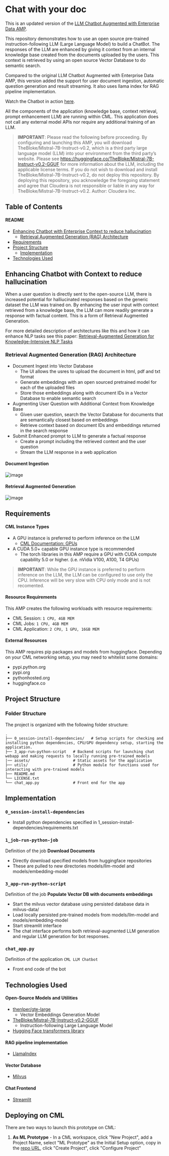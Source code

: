 # Chat with your doc 

This is an updated version of the [LLM Chatbot Augmented with Enterprise Data AMP](https://github.com/cloudera/CML_AMP_LLM_Chatbot_Augmented_with_Enterprise_Data/tree/main).

This repository demonstrates how to use an open source pre-trained instruction-following LLM (Large Language Model) to build a ChatBot. The responses of the LLM are enhanced by giving it context from an internal knowledge base created from the documents uploaded by the users. This context is retrieved by using an open source Vector Database to do semantic search.

Compared to the original LLM Chatbot Augmented with Enterprise Data AMP, this version added the support for user document ingestion, automatic question generation and result streaming. It also uses llama index for RAG pipeline implementation.

Watch the Chatbot in action [here](<>).

All the components of the application (knowledge base, context retrieval, prompt enhancement LLM) are running within CML. This application does not call any external model APIs nor require any additional training of an LLM. 

> **IMPORTANT**: Please read the following before proceeding.  By configuring and launching this AMP, you will download TheBloke/Mistral-7B-Instruct-v0.2, which is a third party large language model (LLM) into your environment from the third party’s website.  Please see https://huggingface.co/TheBloke/Mistral-7B-Instruct-v0.2-GGUF for more information about the LLM, including the applicable license terms.  If you do not wish to download and install TheBloke/Mistral-7B-Instruct-v0.2, do not deploy this repository.  By deploying this repository, you acknowledge the foregoing statement and agree that Cloudera is not responsible or liable in any way for TheBloke/Mistral-7B-Instruct-v0.2. Author: Cloudera Inc.

## Table of Contents 
#### README
* [Enhancing Chatbot with Enterprise Context to reduce hallucination](#enhancing-chatbot-with-enterprise-context-to-reduce-hallucination)
  * [Retrieval Augmented Generation (RAG) Architecture](#retrieval-augmented-generation--rag--architecture)
* [Requirements](#requirements)
* [Project Structure](#project-structure)
  * [Implementation](#implementation)
* [Technologies Used](#technologies-used)

## Enhancing Chatbot with Context to reduce hallucination
When a user question is directly sent to the open-source LLM, there is increased potential for halliucinated responses based on the generic dataset the LLM was trained on. By enhancing the user input with context retrieved from a knowledge base, the LLM can more readily generate a response with factual content. This is a form of Retrieval Augmented Generation.

For more detailed description of architectures like this and how it can enhance NLP tasks see this paper: [Retrieval-Augmented Generation for Knowledge-Intensive NLP Tasks
](https://arxiv.org/abs/2005.11401)


### Retrieval Augmented Generation (RAG) Architecture
- Document Ingest into Vector Database
  - The UI allows the usres to upload the document in html, pdf and txt format
  - Generate embeddings with an open sourced pretrained model for each of the uploaded files
  - Store those embeddings along with document IDs in a Vector Database to enable semantic search
- Augmenting User Question with Additional Context from Knowledge Base
  - Given user question, search the Vector Database for documents that are semantically closest based on embeddings
  - Retrieve context based on document IDs and embeddings returned in the search response
- Submit Enhanced prompt to LLM to generate a factual response
  - Create a prompt including the retrieved context and the user question
  - Stream the LLM response in a web application

#### Document Ingestion
![image](./assets/images/ingest.png)

#### Retrieval Augmented Generation
![image](./assets/images/rag.png)

## Requirements
#### CML Instance Types
- A GPU instance is preferred to perform inference on the LLM
  - [CML Documentation: GPUs](https://docs.cloudera.com/machine-learning/cloud/gpu/topics/ml-gpu.html)
- A CUDA 5.0+ capable GPU instance type is recommended
  - The torch libraries in this AMP require a GPU with CUDA compute capability 5.0 or higher. (i.e. nVidia V100, A100, T4 GPUs)

> **IMPORTANT**: While the GPU instance is preferred to perform inference on the LLM, the LLM can be configured to use only the CPU. Inference will be very slow with CPU only mode and is not recomented.

#### Resource Requirements
This AMP creates the following workloads with resource requirements:
- CML Session: `1 CPU, 4GB MEM`
- CML Jobs: `1 CPU, 4GB MEM`
- CML Application: `2 CPU, 1 GPU, 16GB MEM`

#### External Resources
This AMP requires pip packages and models from huggingface. Depending on your CML networking setup, you may need to whitelist some domains:
- pypi.python.org
- pypi.org
- pythonhosted.org
- huggingface.co

## Project Structure
### Folder Structure

The project is organized with the following folder structure:
```
.
├── 0_session-install-dependencies/   # Setup scripts for checking and installing python dependencies, CPU/GPU dependency setup, starting the application.
├── 3_app-run-python-script   # Backend scripts for launching chat webapp and making requests to locally running pre-trained models
|── assets/                   # Static assets for the application
├── utils/                    # Python module for functions used for interacting with pre-trained models
├── README.md
└── LICENSE.txt
└── chat_app.py               # Front end for the app

```
## Implementation

### `0_session-install-dependencies`
- Install python dependencies specified in 1_session-install-dependencies/requirements.txt

### `1_job-run-python-job`
Definition of the job **Download Documents** 
- Directly download specified models from huggingface repositories
- These are pulled to new directories models/llm-model and models/embedding-model

### `3_app-run-python-script`
Definition of the job **Populate Vector DB with documents embeddings**
- Start the milvus vector database using persisted database data in milvus-data/
- Load locally persisted pre-trained models from models/llm-model and models/embedding-model 
- Start streamlit interface 
- The chat interface performs both retrieval-augmented LLM generation and regular LLM generation for bot responses.

### `chat_app.py`
Definition of the application `CML LLM Chatbot`
- Front end code of the bot

## Technologies Used
#### Open-Source Models and Utilities
- [thenlper/gte-large](https://huggingface.co/thenlper/gte-large)
     - Vector Embeddings Generation Model
- [TheBloke/Mistral-7B-Instruct-v0.2-GGUF](https://huggingface.co/TheBloke/Mistral-7B-Instruct-v0.2-GGUF)
   - Instruction-following Large Language Model
- [Hugging Face transformers library](https://pypi.org/project/transformers/)
#### RAG pipeline implementation
- [LlamaIndex](https://docs.llamaindex.ai/en/stable/)
#### Vector Database
- [Milvus](https://github.com/milvus-io/milvus)
#### Chat Frontend
- [Streamlit](https://streamlit.io/)

## Deploying on CML
There are two ways to launch this prototype on CML:

1. **As ML Prototype** - In a CML workspace, click "New Project", add a Project Name, select "ML Prototype" as the Initial Setup option, copy in the [repo URL](https://github.com/mihir2921/LlamaIndex_IN_CML_AMP), click "Create Project", click "Configure Project"
